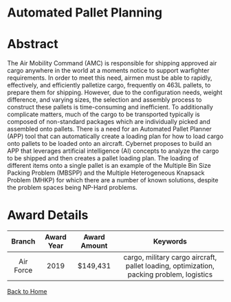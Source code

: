 
Automated Pallet Planning
=========================

# Abstract


The Air Mobility Command (AMC) is responsible for shipping approved air cargo anywhere in the world at a moments notice to support warfighter requirements. In order to meet this need, airmen must be able to rapidly, effectively, and efficiently palletize cargo, frequently on 463L pallets, to prepare them for shipping. However, due to the configuration needs, weight difference, and varying sizes, the selection and assembly process to construct these pallets is time-consuming and inefficient. To additionally complicate matters, much of the cargo to be transported typically is composed of non-standard packages which are individually picked and assembled onto pallets. There is a need for an Automated Pallet Planner (APP) tool that can automatically create a loading plan for how to load cargo onto pallets to be loaded onto an aircraft. Cybernet proposes to build an APP that leverages artificial intelligence (AI) concepts to analyze the cargo to be shipped and then creates a pallet loading plan. The loading of different items onto a single pallet is an example of the Multiple Bin Size Packing Problem (MBSPP) and the Multiple Heterogeneous Knapsack Problem (MHKP) for which there are a number of known solutions, despite the problem spaces being NP-Hard problems.  

# Award Details

|Branch|Award Year|Award Amount|Keywords|
| :---: | :---: | :---: | :---: |
|Air Force|2019|$149,431|cargo, military cargo aircraft, pallet loading, optimization, packing problem, logistics|
  
  


[Back to Home](https://github.com/chrischow/dod_sbir_awards#42)